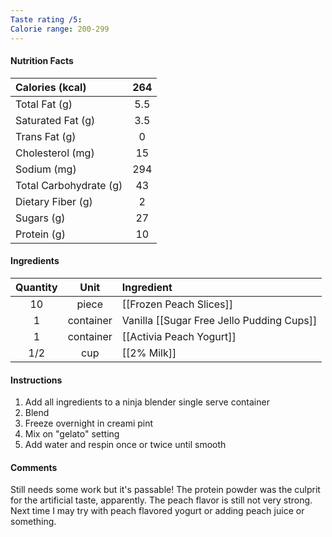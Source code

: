 ```yaml
---
Taste rating /5: 
Calorie range: 200-299
---
```

#### Nutrition Facts
| Calories (kcal) | 264 |
| :-- | :--: |
| Total Fat (g) | 5.5 |
| Saturated Fat (g) | 3.5 |
| Trans Fat (g) | 0 |
| Cholesterol (mg) | 15 |
| Sodium (mg) | 294 |
| Total Carbohydrate (g) | 43 |
| Dietary Fiber (g) | 2 |
| Sugars (g) | 27 |
| Protein (g) | 10 |
#### Ingredients
| Quantity | Unit | Ingredient |
| :--: | :--: | :--- |
| 10 | piece | [[Frozen Peach Slices]] |
| 1 | container | Vanilla [[Sugar Free Jello Pudding Cups]] |
| 1 | container | [[Activia Peach Yogurt]] |
| 1/2 | cup | [[2% Milk]] |
#### Instructions

1. Add all ingredients to a ninja blender single serve container
2. Blend
3. Freeze overnight in creami pint
4. Mix on "gelato" setting
5. Add water and respin once or twice until smooth

#### Comments

Still needs some work but it's passable! The protein powder was the culprit for the artificial taste, apparently. The peach flavor is still not very strong. Next time I may try with peach flavored yogurt or adding peach juice or something.